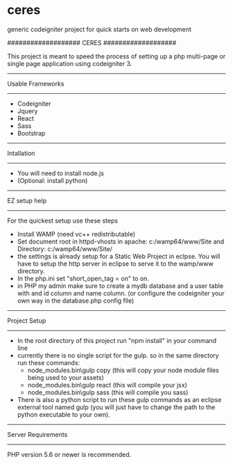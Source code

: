 # ceres
generic codeigniter project for quick starts on web development

###################
CERES
###################

This project is meant to speed the process of setting up a php multi-page or single page application using codeigniter 3.

*******************
Usable Frameworks
*******************
* Codeigniter
* Jquery
* React
* Sass
* Bootstrap

*******************
Intallation
*******************
* You will need to install node.js
* (Optional: install python)

*******************
EZ setup help
*******************

For the quickest setup use these steps

* Install WAMP (need vc++ redistributable)
* Set document root in httpd-vhosts in apache: c:/wamp64/www/Site and Directory: c:/wamp64/www/Site/
* the settings is already setup for a Static Web Project in eclpse. You will have to setup the http server in eclipse to serve it to the wamp/www directory.
* In the php.ini set "short_open_tag = on" to on.
* in PHP my admin make sure to create a mydb database and a user table with and id column and name column. (or configure the codeigniter your own way in the database.php config file)

**************************
Project Setup
**************************

* In the root directory of this project run "npm install" in your command line
* currently there is no single script for the gulp. so in the same directory run these commands:
  * node_modules\.bin\gulp copy (this will copy your node module files being used to your assets)
  * node_modules\.bin\gulp react (this will compile your jsx)
  * node_modules\.bin\gulp sass (this will compile you sass)
* There is also a python script to run these gulp commands as an eclipse external tool named gulp (you will just have to change the path to the python executable to your own).

*******************
Server Requirements
*******************

PHP version 5.6 or newer is recommended.